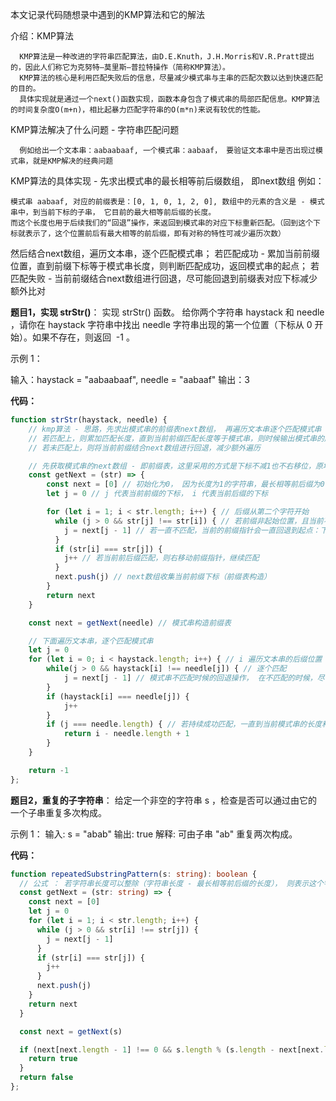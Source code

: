 本文记录代码随想录中遇到的KMP算法和它的解法

介绍：KMP算法
```
  KMP算法是一种改进的字符串匹配算法，由D.E.Knuth，J.H.Morris和V.R.Pratt提出的，因此人们称它为克努特—莫里斯—普拉特操作（简称KMP算法）。
  KMP算法的核心是利用匹配失败后的信息，尽量减少模式串与主串的匹配次数以达到快速匹配的目的。
  具体实现就是通过一个next()函数实现，函数本身包含了模式串的局部匹配信息。KMP算法的时间复杂度O(m+n)，相比起暴力匹配字符串的O(m*n)来说有较优的性能。
```

KMP算法解决了什么问题 - 字符串匹配问题
```
  例如给出一个文本串：aabaabaaf, 一个模式串：aabaaf， 要验证文本串中是否出现过模式串，就是KMP解决的经典问题
```

KMP算法的具体实现 - 先求出模式串的最长相等前后缀数组， 即next数组
例如：
```
模式串 aabaaf, 对应的前缀表是：[0, 1, 0, 1, 2, 0], 数组中的元素的含义是 - 模式串中，到当前下标的子串， 它目前的最大相等前后缀的长度。 
而这个长度也用于后续我们的“回退”操作，来返回到模式串的对应下标重新匹配。（回到这个下标就表示了，这个位置前后有最大相等的前后缀，即有对称的特性可减少遍历次数）
```

然后结合next数组，遍历文本串，逐个匹配模式串；
若匹配成功 - 累加当前前缀位置，直到前缀下标等于模式串长度，则判断匹配成功，返回模式串的起点；
若匹配失败 - 当前前缀结合next数组进行回退，尽可能回退到前缀表对应下标减少额外比对

**题目1，实现 strStr()**：
实现 strStr() 函数。
给你两个字符串 haystack 和 needle ，请你在 haystack 字符串中找出 needle 字符串出现的第一个位置（下标从 0 开始）。如果不存在，则返回  -1 。

示例 1：

输入：haystack = "aabaabaaf", needle = "aabaaf"
输出：3

**代码：**

```typescript
function strStr(haystack, needle) {
    // kmp算法 - 思路，先求出模式串的前缀表next数组， 再遍历文本串逐个匹配模式串
    // 若匹配上，则累加匹配长度，直到当前前缀匹配长度等于模式串，则时候输出模式串的起始下标
    // 若未匹配上，则将当前前缀结合next数组进行回退，减少额外遍历

    // 先获取模式串的next数组 - 即前缀表，这里采用的方式是下标不减1也不右移位，原地操作，而对应的处理就是：前后缀不匹配的时候，回退前缀到next数组中的上一个下标。
    const getNext = (str) => {
        const next = [0] // 初始化为0， 因为长度为1的字符串，最长相等前后缀为0
        let j = 0 // j 代表当前前缀的下标， i 代表当前后缀的下标

        for (let i = 1; i < str.length; i++) { // 后缀从第二个字符开始
          while (j > 0 && str[j] !== str[i]) { // 若前缀非起始位置，且当前不匹配。则回退前缀
            j = next[j - 1] // 若一直不匹配，当前的前缀指针会一直回退到起点：下标0的位置
          }
          if (str[i] === str[j]) {
            j++ // 若当前前后缀匹配，则右移动前缀指针，继续匹配
          }
          next.push(j) // next数组收集当前前缀下标（前缀表构造）
        }
        return next
    }

    const next = getNext(needle) // 模式串构造前缀表

    // 下面遍历文本串，逐个匹配模式串
    let j = 0
    for (let i = 0; i < haystack.length; i++) { // i 遍历文本串的后缀位置
        while(j > 0 && haystack[i] !== needle[j]) { // 逐个匹配
            j = next[j - 1] // 模式串不匹配时候的回退操作， 在不匹配的时候，尽可能回退到前缀表对应下标减少额外比对
        }
        if (haystack[i] === needle[j]) {
            j++
        }
        if (j === needle.length) { // 若持续成功匹配，一直到当前模式串的长度和比对前缀下标一样，则判断匹配成功
            return i - needle.length + 1
        }
    }

    return -1
};
```

**题目2，重复的子字符串**：
给定一个非空的字符串 s ，检查是否可以通过由它的一个子串重复多次构成。

示例 1：
输入: s = "abab"
输出: true
解释: 可由子串 "ab" 重复两次构成。

**代码：**

```typescript
function repeatedSubstringPattern(s: string): boolean {
  // 公式 ： 若字符串长度可以整除（字符串长度 - 最长相等前后缀的长度）， 则表示这个字符串是这个周期（next数组）的循环
  const getNext = (str: string) => {
    const next = [0]
    let j = 0
    for (let i = 1; i < str.length; i++) {
      while (j > 0 && str[i] !== str[j]) {
        j = next[j - 1]
      }
      if (str[i] === str[j]) {
        j++
      }
      next.push(j)
    }
    return next
  }

  const next = getNext(s)

  if (next[next.length - 1] !== 0 && s.length % (s.length - next[next.length - 1]) === 0) { // 判断字符串是否整除一个周期（周期：字符串长度 - 最长相同前后缀的长度）
    return true
  }
  return false
};
```

